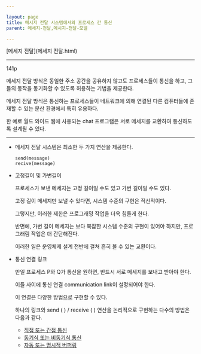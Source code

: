 ```yaml
---

layout: page
title: 메시지 전달 시스템에서의 프로세스 간 통신
parent: 메세지-전달,메시지-전달-모델

---
```


[메세지 전달](메세지 전달.html)

***

141p

메세지 전달 방식은 동일한 주소 공간을 공유하지 않고도 프로세스들이 통신을 하고, 그들의 동작을 동기화할 수 있도록 허용하는 기법을 제공한다.

메세지 전달 방식은 통신하는 프로세스들이 네트워크에 의해 연결된 다른 컴퓨터들에 존재할 수 있는 분산 환경에서 특히 유용하다.

한 예로 월드 와이드 웹에 사용되는 chat 프로그램은 서로 메세지를 교환하여 통신하도록 설계될 수 있다.

***

- 메세지 전달 시스템은 최소한 두 가지 연산을 제공한다.
    
    ```
    send(message)
    recive(message)
    ```
    
- 고정길이 및 가변길이
    
    프로세스가 보낸 메세지는 고정 길이일 수도 있고 가변 길이일 수도 있다.
    
    고정 길이 메세지만 보낼 수 있다면, 시스템 수준의 구현은 직선적이다.
    
    그렇지만, 이러한 제한은 프로그래밍 작업을 더욱 힘들게 한다.
    
    반면에, 가변 길이 메세지는 보다 복잡한 시스템 수준의 구현이 있어야 하지만, 프로그래림 작업은 더 간단해진다.
    
    이러한 일은 운영체제 설계 전반에 걸쳐 흔히 볼 수 있는 교환이다.
    
- 통신 연결 링크
    
    만일 프로세스 P와  Q가 통신을 원하면, 반드시 서로 메세지를 보내고 받아야 한다.
    
    이들 사이에 통신 연결 communication link이 설정되어야 한다.
    
    이 연결은 다양한 방법으로 구현할 수 있다.
    
    하나의 링크와 send ( ) / receive ( ) 연산을 논리적으로 구현하는 다수의 방법은 다음과 같다.
    
    - [직접 또는 간접 통신](명명(메세지-전달).html)
    - [동기식 또는 비동기식 통신](동기화(메세지-전달).html)
    - [자동 또는 명시적 버퍼링](버퍼링(메세지-전달).html)



